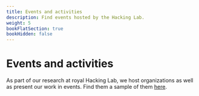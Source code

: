 ```yaml
---
title: Events and activities
description: Find events hosted by the Hacking Lab.
weight: 5
bookFlatSection: true
bookHidden: false
---
```


# Events and activities

As part of our research at royal Hacking Lab, we host organizations as well as present our work in events.
Find them a sample of them [here](https://people.kth.se/~emsuren/talks.html?CC).